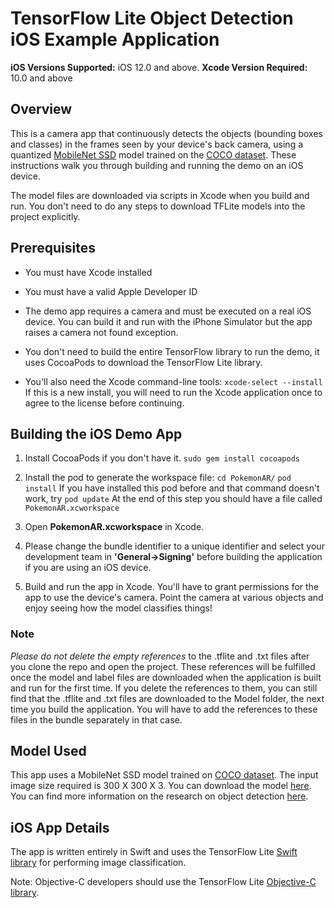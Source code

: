 # TensorFlow Lite Object Detection iOS Example Application

**iOS Versions Supported:** iOS 12.0 and above.
**Xcode Version Required:** 10.0 and above

## Overview

This is a camera app that continuously detects the objects (bounding boxes and classes) in the frames seen by your device's back camera, using a quantized [MobileNet SSD](https://github.com/tensorflow/models/tree/master/research/object_detection) model trained on the [COCO dataset](http://cocodataset.org/). These instructions walk you through building and running the demo on an iOS device.

The model files are downloaded via scripts in Xcode when you build and run. You don't need to do any steps to download TFLite models into the project explicitly.

<!-- TODO(b/124116863): Add app screenshot. -->

## Prerequisites

* You must have Xcode installed

* You must have a valid Apple Developer ID

* The demo app requires a camera and must be executed on a real iOS device. You can build it and run with the iPhone Simulator but the app raises a camera not found exception.

* You don't need to build the entire TensorFlow library to run the demo, it uses CocoaPods to download the TensorFlow Lite library.

* You'll also need the Xcode command-line tools:
 ```xcode-select --install```
 If this is a new install, you will need to run the Xcode application once to agree to the license before continuing.
## Building the iOS Demo App

1. Install CocoaPods if you don't have it.
```sudo gem install cocoapods```

2. Install the pod to generate the workspace file:
```cd PokemonAR/```
```pod install```
  If you have installed this pod before and that command doesn't work, try
```pod update```
At the end of this step you should have a file called ```PokemonAR.xcworkspace```

3. Open **PokemonAR.xcworkspace** in Xcode.

4. Please change the bundle identifier to a unique identifier and select your development team in **'General->Signing'** before building the application if you are using an iOS device.

5. Build and run the app in Xcode.
You'll have to grant permissions for the app to use the device's camera. Point the camera at various objects and enjoy seeing how the model classifies things!

### Note
_Please do not delete the empty references_ to the .tflite and .txt files after you clone the repo and open the project. These references will be fulfilled once the model and label files are downloaded when the application is built and run for the first time. If you delete the references to them, you can still find that the .tflite and .txt files are downloaded to the Model folder, the next time you build the application. You will have to add the references to these files in the bundle separately in that case.

## Model Used

This app uses a MobileNet SSD model trained on [COCO dataset](http://cocodataset.org/). The input image size required is 300 X 300 X 3. You can download the model [here](https://storage.googleapis.com/download.tensorflow.org/models/tflite/coco_ssd_mobilenet_v1_1.0_quant_2018_06_29.zip). You can find more information on the research on object detection [here](https://github.com/tensorflow/models/tree/master/research/object_detection).

## iOS App Details

The app is written entirely in Swift and uses the TensorFlow Lite
[Swift library](https://github.com/tensorflow/tensorflow/tree/master/tensorflow/lite/swift)
for performing image classification.

Note: Objective-C developers should use the TensorFlow Lite
[Objective-C library](https://github.com/tensorflow/tensorflow/tree/master/tensorflow/lite/objc).
